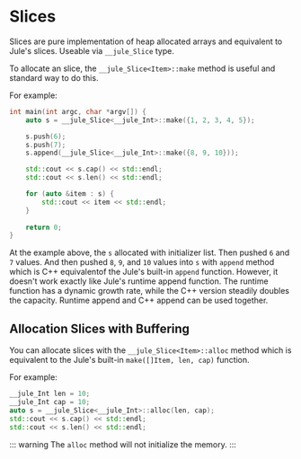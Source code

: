 # Slices

Slices are pure implementation of heap allocated arrays and equivalent to Jule's slices. Useable via `__jule_Slice` type.

To allocate an slice, the `__jule_Slice<Item>::make` method is useful and standard way to do this.

For example:
```cpp
int main(int argc, char *argv[]) {
    auto s = __jule_Slice<__jule_Int>::make({1, 2, 3, 4, 5});

    s.push(6);
    s.push(7);
    s.append(__jule_Slice<__jule_Int>::make({8, 9, 10}));

    std::cout << s.cap() << std::endl;
    std::cout << s.len() << std::endl;

    for (auto &item : s) {
        std::cout << item << std::endl;
    }
 
    return 0;
}
```

At the example above, the `s` allocated with initializer list. Then pushed `6` and `7` values. And then pushed `8`, `9`, and `10` values into `s` with `append` method which is C++ equivalentof the Jule's built-in `append` function. However, it doesn't work exactly like Jule's runtime append function. The runtime function has a dynamic growth rate, while the C++ version steadily doubles the capacity. Runtime append and C++ append can be used together.

## Allocation Slices with Buffering

You can allocate slices with the `__jule_Slice<Item>::alloc` method which is equivalent to the Jule's built-in `make([]Item, len, cap)` function.

For example:
```cpp
__jule_Int len = 10;
__jule_Int cap = 10;
auto s = __jule_Slice<__jule_Int>::alloc(len, cap);
std::cout << s.cap() << std::endl;
std::cout << s.len() << std::endl;
```

::: warning
The `alloc` method will not initialize the memory.
:::